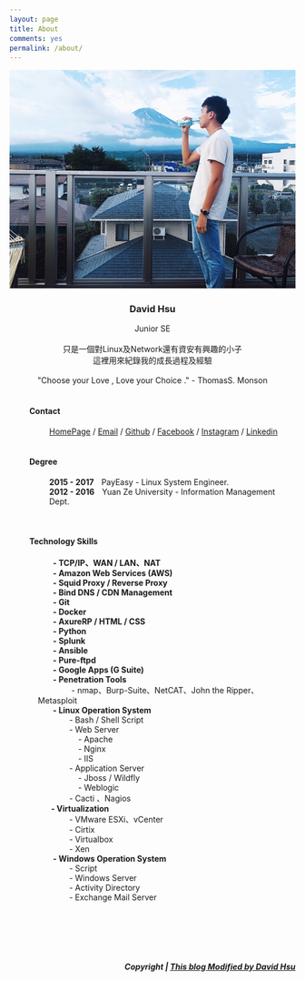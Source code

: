 ```yaml
---
layout: page
title: About
comments: yes
permalink: /about/
---
```



<img src="/images/avator.jpg">

<h3 style="text-align: center;">
	David Hsu</h3>
<div style="text-align: center;">
	Junior SE</div>
<div>
	<b><br /></b></div>
<div style="text-align: center;">
	只是一個對Linux及Network還有資安有興趣的小子</div>
<div style="text-align: center;">
	這裡用來紀錄我的成長過程及經驗</div><br />
<div style="text-align: center;">
	"Choose your Love , Love your Choice ." - ThomasS. Monson</div><br />
<h4 style="margin-left: 35px;">Contact</h4>
<div style="margin-left: 70px;">
<a href="https://davidh83110.com" target="_blank">HomePage</a> / <a href="mailto:davidh83110@gmail.com" target="_blank">Email</a> / <a href="https://github.com/davidh83110/" target="_blank">Github</a> / <a href="https://www.facebook.com/ben12567" target="_blank">Facebook</a> / <a href="https://instagram.com/ben12567/" target="_blank">Instagram</a> / <a href="https://tw.linkedin.com/in/david-hsu-b1136112b" target="_blank">Linkedin</a>&nbsp;</div>
<br />
<h4 style="margin-left: 35px;">Degree</h4>
<div>
<div style="margin-left: 70px;">
	<b> 2015 - 2017 &nbsp; &nbsp;</b>PayEasy - Linux System Engineer.</div>
<div style="margin-left: 70px;">
	<b> 2012 - 2016 &nbsp; &nbsp;</b>Yuan Ze University - Information Management Dept.</div>
</div>
<div>
	<br />
<br /></div>
<h4 style="margin-left: 35px;">Technology  Skills</h4>
<div style="margin-left: 50px;">
<div>
	<b>&nbsp; &nbsp; &nbsp; &nbsp; - TCP/IP、WAN / LAN、NAT</b></div>
<div>
	<b>&nbsp; &nbsp; &nbsp; &nbsp; - Amazon Web Services (AWS)</b></div>
<div>
	<b>&nbsp; &nbsp; &nbsp; &nbsp; - Squid Proxy / Reverse Proxy</b></div>
<div>
	<b>&nbsp; &nbsp; &nbsp; &nbsp; - Bind DNS / CDN Management&nbsp;</b></div>
<div>
	<b>&nbsp; &nbsp; &nbsp; &nbsp; - Git&nbsp;</b></div>
<div>
	<b>&nbsp; &nbsp; &nbsp; &nbsp; - Docker&nbsp;</b></div>
<div>
	<b>&nbsp; &nbsp; &nbsp; &nbsp; - AxureRP / HTML / CSS&nbsp;</b></div>
<div>
	<b>&nbsp; &nbsp; &nbsp; &nbsp; - Python&nbsp;</b></div>
<div>
	<b>&nbsp; &nbsp; &nbsp; &nbsp; - Splunk&nbsp;</b></div>
<div>
	<b>&nbsp; &nbsp; &nbsp; &nbsp; - Ansible&nbsp;</b></div>
<div>
	<b>&nbsp; &nbsp; &nbsp; &nbsp; - Pure-ftpd&nbsp;</b></div>
<div>
	<b>&nbsp; &nbsp; &nbsp; &nbsp; - Google Apps (G Suite)</b></div>
<div>
</div>
<div>
	<b>&nbsp; &nbsp; &nbsp; &nbsp; - Penetration Tools</b></div>
<div>
	&nbsp; &nbsp; &nbsp; &nbsp; &nbsp; &nbsp; &nbsp; &nbsp;- nmap、Burp-Suite、NetCAT、John the Ripper、Metasploit</div>
<div>
</div>
<div>
	<b>&nbsp; &nbsp; &nbsp; &nbsp; - Linux Operation System</b></div>
<div>
	&nbsp; &nbsp; &nbsp; &nbsp; &nbsp; &nbsp; &nbsp; - Bash / Shell Script</div>
<div>
	&nbsp; &nbsp; &nbsp; &nbsp; &nbsp; &nbsp; &nbsp; - Web Server</div>
<div>
	&nbsp; &nbsp; &nbsp; &nbsp; &nbsp; &nbsp; &nbsp; &nbsp; &nbsp; - Apache</div>
<div>
	&nbsp; &nbsp; &nbsp; &nbsp; &nbsp; &nbsp; &nbsp; &nbsp; &nbsp; - Nginx</div>
<div>
	&nbsp; &nbsp; &nbsp; &nbsp; &nbsp; &nbsp; &nbsp; &nbsp; &nbsp; - IIS</div>
<div>
	&nbsp; &nbsp; &nbsp; &nbsp; &nbsp; &nbsp; &nbsp; - Application Server</div>
<div>
	&nbsp; &nbsp; &nbsp; &nbsp; &nbsp; &nbsp; &nbsp; &nbsp; &nbsp; - Jboss / Wildfly&nbsp;</div>
<div>
	&nbsp; &nbsp; &nbsp; &nbsp; &nbsp; &nbsp; &nbsp; &nbsp; &nbsp; - Weblogic&nbsp;</div>
<div>
	&nbsp; &nbsp; &nbsp; &nbsp; &nbsp; &nbsp; &nbsp; - Cacti 、Nagios&nbsp;</div>
<div>
</div>
<div>
	<b>&nbsp; &nbsp; &nbsp; &nbsp;- Virtualization</b></div>
<div>
&nbsp; &nbsp; &nbsp; &nbsp; &nbsp; &nbsp; &nbsp; - VMware ESXi、vCenter&nbsp;</div>
<div>
&nbsp; &nbsp; &nbsp; &nbsp; &nbsp; &nbsp; &nbsp; - Cirtix</div>
<div>
&nbsp; &nbsp; &nbsp; &nbsp; &nbsp; &nbsp; &nbsp; - Virtualbox</div>
<div>
&nbsp; &nbsp; &nbsp; &nbsp; &nbsp; &nbsp; &nbsp; - Xen</div>
<div>
</div>
<div>
<b>&nbsp; &nbsp; &nbsp; &nbsp; - Windows Operation System</b></div>
<div>
&nbsp; &nbsp; &nbsp; &nbsp; &nbsp; &nbsp; &nbsp; - Script</div>
<div>
&nbsp; &nbsp; &nbsp; &nbsp; &nbsp; &nbsp; &nbsp; - Windows Server</div>
<div>
&nbsp; &nbsp; &nbsp; &nbsp; &nbsp; &nbsp; &nbsp; - Activity Directory</div>
<div>
&nbsp; &nbsp; &nbsp; &nbsp; &nbsp; &nbsp; &nbsp; - Exchange Mail Server</div>
<div style="clear: both;">
</div>
</div>
<br /><br />
<br/><br/><br/>
<h5 style="text-align: right;"> Copyright |  <a href="https://www.davidh83110.com">This blog Modified by David Hsu </a>  </h5>

